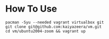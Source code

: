 # How To Use

```
pacman -Syu --needed vagrant virtualbox git
git clone git@github.com:kaiyazeera/vm.git
cd vm/ubuntu2004-zoom && vagrant up
```
